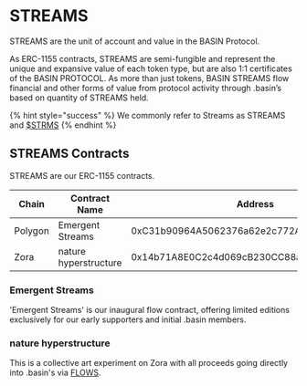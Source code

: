 # STREAMS

STREAMS are the unit of account and value in the BASIN Protocol.&#x20;

As ERC-1155 contracts, STREAMS are semi-fungible and represent the unique and expansive value of each token type, but are also 1:1 certificates of the BASIN PROTOCOL. As more than just tokens, BASIN STREAMS flow financial and other forms of value from protocol activity through .basin’s based on quantity of STREAMS held.

{% hint style="success" %}
We commonly refer to Streams as STREAMS and [$STRMS](https://twitter.com/search?q=%24STRMS)
{% endhint %}

## STREAMS Contracts

STREAMS are our ERC-1155 contracts.

<table data-full-width="true"><thead><tr><th width="119">Chain</th><th width="177">Contract Name</th><th width="282">Address</th><th data-type="content-ref"></th></tr></thead><tbody><tr><td>Polygon</td><td>Emergent Streams</td><td>0xC31b90964A5062376a62e2c772A6c4D422CD73B2</td><td><a href="https://confluence.basin.global/explore/POLYGON:0xc31b90964a5062376a62e2c772a6c4d422cd73b2">https://confluence.basin.global/explore/POLYGON:0xc31b90964a5062376a62e2c772a6c4d422cd73b2</a></td></tr><tr><td>Zora</td><td>nature hyperstructure</td><td>0x14b71A8E0C2c4d069cB230CC88a1423736B34096</td><td><a href="https://zora.co/collect/zora:0x14b71a8e0c2c4d069cb230cc88a1423736b34096">https://zora.co/collect/zora:0x14b71a8e0c2c4d069cb230cc88a1423736b34096</a></td></tr></tbody></table>

### Emergent Streams

'Emergent Streams' is our inaugural flow contract, offering limited editions exclusively for our early supporters and initial .basin members.

### nature hyperstructure

This is a collective art experiment on Zora with all proceeds going directly into .basin's via [FLOWS](flows.md).
